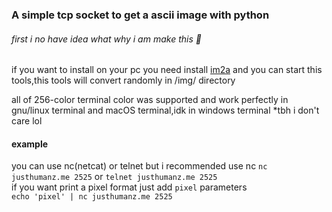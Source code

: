 ### A simple tcp socket to get a ascii image with python  

###### first i no have idea what why i am make this 🤣  
if you want to install on your pc you need install   [im2a](https://github.com/tzvetkoff/im2a) and you can start this tools,this tools will convert randomly in /img/ directory

all of 256-color terminal color was supported and work perfectly in gnu/linux terminal and macOS terminal,idk in windows terminal *tbh i don't care lol

#### example
you can use nc(netcat) or telnet but i recommended use nc
```nc justhumanz.me 2525``` or ```telnet justhumanz.me 2525```  
if you want print a pixel format just add ```pixel``` parameters  
```echo 'pixel' | nc justhumanz.me 2525```
